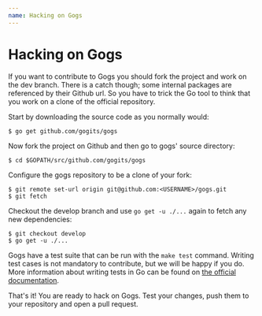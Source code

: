 ```yaml
---
name: Hacking on Gogs
---
```


# Hacking on Gogs

If you want to contribute to Gogs you should fork the project and work on the dev branch.
There is a catch though; some internal packages are referenced by their Github url. So
you have to trick the Go tool to think that you work on a clone of the official repository.

Start by downloading the source code as you normally would:

    $ go get github.com/gogits/gogs

Now fork the project on Github and then go to gogs' source directory:

    $ cd $GOPATH/src/github.com/gogits/gogs

Configure the gogs repository to be a clone of your fork:

    $ git remote set-url origin git@github.com:<USERNAME>/gogs.git
    $ git fetch

Checkout the develop branch and use `go get -u ./...` again to fetch any new dependencies:

    $ git checkout develop
    $ go get -u ./...

Gogs have a test suite that can be run with the `make test` command. Writing
test cases is not mandatory to contribute, but we will be happy if you do.
More information about writing tests in Go can be found on
[the official documentation](golangtesting).

That's it! You are ready to hack on Gogs. Test your changes, push them to your repository and open a pull request.

[golangtesting]: https://golang.org/pkg/testing/
